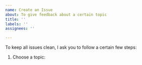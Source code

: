 ```yaml
---
name: Create an Issue
about: To give feedback about a certain topic
title: ''
labels: ''
assignees: ''

---
```


To keep all issues clean, I ask you to follow a certain few steps:

1. Choose a topic:
